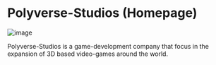 # Polyverse-Studios (Homepage)

![image](https://github.com/The-BoxHead-Guy/polyverse-studios/assets/80791406/8efeb354-463f-4ce0-8824-19047a5052c4)

Polyverse-Studios is a game-development company that focus in the expansion of 3D based video-games around the world.
